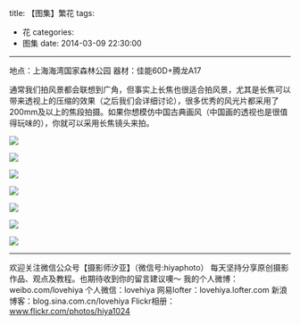 title: 【图集】繁花
tags:
  - 花
categories:
  - 图集
date: 2014-03-09 22:30:00
---
地点：上海海湾国家森林公园
器材：佳能60D+腾龙A17

通常我们拍风景都会联想到广角，但事实上长焦也很适合拍风景，尤其是长焦可以带来透视上的压缩的效果（之后我们会详细讨论），很多优秀的风光片都采用了200mm及以上的焦段拍摄。如果你想模仿中国古典画风（中国画的透视也是很值得玩味的），你就可以采用长焦镜头来拍。

![](http://mmbiz.qpic.cn/mmbiz/xBmfrfspdrzPRLVSibjsj3I8aReVE1lF5IP8rOVicjfBdrNx1oiaJU7l5PRmEwiaXxS8U5PFoVzoHbd7Ljia5R5d8uw/0)


![](http://mmbiz.qpic.cn/mmbiz/xBmfrfspdrzPRLVSibjsj3I8aReVE1lF5vS9icLPR5lLIPeZNP5FBuoNzJFNodQTbvficcObcZQsqia3pzOWrsWcVg/0)


![](http://mmbiz.qpic.cn/mmbiz/xBmfrfspdrzPRLVSibjsj3I8aReVE1lF5c2VZNya8D2u6H5GJnuzUSceLvudMbMB7ECL9Dh77H7pibQmDN2bNJ9Q/0)




![](http://mmbiz.qpic.cn/mmbiz/xBmfrfspdrzPRLVSibjsj3I8aReVE1lF5w5Lv9B7UemTyiaIy9ibZF98ycAY6spjbX5CAd96giauOzofPwveZ9tCSQ/0)


![](http://mmbiz.qpic.cn/mmbiz/xBmfrfspdrzPRLVSibjsj3I8aReVE1lF5vZ7xoKECJH30OJUyRGSQBS2udIGk1ZDvV3xiaY9zAfnHPg7SYfKrGOQ/0)


![](http://mmbiz.qpic.cn/mmbiz/xBmfrfspdrzPRLVSibjsj3I8aReVE1lF5zAEDIUicszJXtl6qpmAzbz38WRMaGhkAxFkPUNGicUH3ADouQ328d4fA/0)


![](http://mmbiz.qpic.cn/mmbiz/xBmfrfspdrzPRLVSibjsj3I8aReVE1lF5EhATqkMvzSZUO4HBIXfSgDiajAVL29xh7PT2kKYYYxLmaNAc2T3fwdA/0)

---------------
欢迎关注微信公众号【摄影师汐亚】（微信号:hiyaphoto）
每天坚持分享原创摄影作品、观点及教程。也期待收到你的留言建议噢～
我的个人微博：weibo.com/lovehiya
个人微信：lovehiya
网易lofter：lovehiya.lofter.com
新浪博客：blog.sina.com.cn/lovehiya
Flickr相册：www.flickr.com/photos/hiya1024